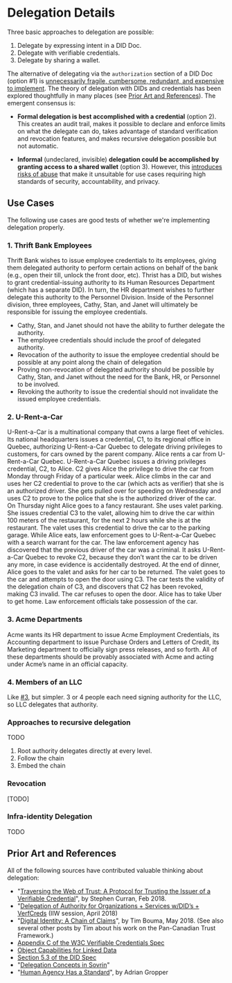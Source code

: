# Delegation Details

Three basic approaches to delegation are possible:

1. Delegate by expressing intent in a DID Doc.
2. Delegate with verifiable credentials.
3. Delegate by sharing a wallet.

The alternative of delegating via the `authorization` section of a DID Doc (option #1) is [unnecessarily fragile, cumbersome, redundant, and expensive to implement]( https://docs.google.com/presentation/d/1-nEPpomAhhm6HPZf9C1o-rEljSNNKj-i4NuXjIW8BLI/edit#slide=id.g572b6fbf26_0_69). The theory of delegation with DIDs and credentials has been explored thoughtfully in many places (see [Prior Art and References](#prior-art-and-references)). The emergent consensus is:

* __Formal delegation is best accomplished with a credential__ (option 2). This creates an audit trail, makes it possible to declare and enforce limits on what the delegate can do, takes advantage of standard verification and revocation features, and makes recursive delegation possible but not automatic.

* __Informal__ (undeclared, invisible) __delegation could be accomplished by granting access to a shared wallet__ (option 3). However, this [introduces risks of abuse](https://docs.google.com/presentation/d/1-nEPpomAhhm6HPZf9C1o-rEljSNNKj-i4NuXjIW8BLI/edit#slide=id.g572b6fbf26_0_63) that make it unsuitable for use cases requiring high standards of security, accountability, and privacy.

## Use Cases

The following use cases are good tests of whether we're implementing delegation properly.

### 1. Thrift Bank Employees

Thrift Bank wishes to issue employee credentials to its employees, giving them delegated authority to perform certain actions on behalf of the bank (e.g., open their till, unlock the front door, etc). Thrist has a DID, but wishes to grant credential-issuing authority to its Human Resources Department (which has a separate DID). In turn, the HR department wishes to further delegate this authority to the Personnel Division. Inside of the Personnel division, three employees, Cathy, Stan, and Janet will ultimately be responsible for issuing the employee credentials.

* Cathy, Stan, and Janet should not have the ability to further delegate the authority.
* The employee credentials should include the proof of delegated authority.
* Revocation of the authority to issue the employee credential should be possible at any point along the chain of delegation
* Proving non-revocation of delegated authority should be possible by Cathy, Stan, and Janet without the need for the Bank, HR, or Personnel to be involved.
* Revoking the authority to issue the credential should not invalidate the issued employee credentials.

### 2. U-Rent-a-Car

U-Rent-a-Car is a multinational company that owns a large fleet of vehicles. Its national headquarters issues a credential, C1, to its regional office in Quebec, authorizing U-Rent-a-Car Quebec to delegate driving privileges to customers, for cars owned by the parent company. Alice rents a car from U-Rent-a-Car Quebec. U-Rent-a-Car Quebec issues a driving privileges credential, C2, to Alice. C2 gives Alice the privilege to drive the car from Monday through Friday of a particular week. Alice climbs in the car and uses her C2 credential to prove to the car (which acts as verifier) that she is an authorized driver. She gets pulled over for speeding on Wednesday and uses C2 to prove to the police that she is the authorized driver of the car. On Thursday night Alice goes to a fancy restaurant. She uses valet parking. She issues credential C3 to the valet, allowing him to drive the car within 100 meters of the restaurant, for the next 2 hours while she is at the restaurant. The valet uses this credential to drive the car to the parking garage. While Alice eats, law enforcement goes to U-Rent-a-Car Quebec with a search warrant for the car. The law enforcement agency has discovered that the previous driver of the car was a criminal. It asks U-Rent-a-Car Quebec to revoke C2, because they don’t want the car to be driven any more, in case evidence is accidentally destroyed. At the end of dinner, Alice goes to the valet and asks for her car to be returned. The valet goes to the car and attempts to open the door using C3. The car tests the validity of the delegation chain of C3, and discovers that C2 has been revoked, making C3 invalid. The car refuses to open the door. Alice has to take Uber to get home. Law enforcement officials take possession of the car.

### 3. Acme Departments

Acme wants its HR department to issue Acme Employment Credentials, its Accounting department to issue Purchase Orders and Letters of Credit, its Marketing department to officially sign press releases, and so forth. All of these departments should be provably associated with Acme and acting under Acme’s name in an official capacity.

### 4. Members of an LLC

Like [#3](#3-acme-departments), but simpler. 3 or 4 people each need signing authority for the LLC, so LLC delegates that authority.

### Approaches to recursive delegation
TODO
1. Root authority delegates directly at every level.
2. Follow the chain
3. Embed the chain

### Revocation
[TODO]

### Infra-identity Delegation
TODO

## Prior Art and References

All of the following sources have contributed valuable thinking about delegation:

* "[Traversing the Web of Trust: A Protocol for Trusting the Issuer of a Verifiable Credential](
https://docs.google.com/document/d/1nYq0iakgtyC21oUGWa5hLuJUoKeJFpURtGz6HcLIltY/edit)", by Stephen Curran, Feb 2018.
* "[Delegation of Authority for Organizations + Services w/DID’s + VerfCreds](https://iiw.idcommons.net/Delegation_of_Authority_for_Organizations_%2B_Services_w/DID%E2%80%99s_%2B_VerfCreds) (IIW session, April 2018)
* "[Digital Identity: A Chain of Claims](https://medium.com/@trbouma/digital-identity-a-chain-of-claims-70fee8519d3d)",
by Tim Bouma, May 2018. (See also several other posts by Tim about his work on the Pan-Canadian Trust
Framework.)
* [Appendix C of the W3C Verifiable Credentials Spec](https://w3c.github.io/vc-data-model/#subject-holder-relationships)
* [Object Capabilities for Linked Data](https://w3c-ccg.github.io/ocap-ld/)
* [Section 5.3 of the DID Spec](https://w3c-ccg.github.io/did-spec/#authorization-and-delegation)
* "[Delegation Concepts in Sovrin](https://docs.google.com/presentation/d/1-nEPpomAhhm6HPZf9C1o-rEljSNNKj-i4NuXjIW8BLI/edit)"
* "[Human Agency Has a Standard](https://docs.google.com/document/d/112GrR_i7HgstckRSiamlpu6scLV4dqroImFAjwDmFUI/edit)", by Adrian Gropper
